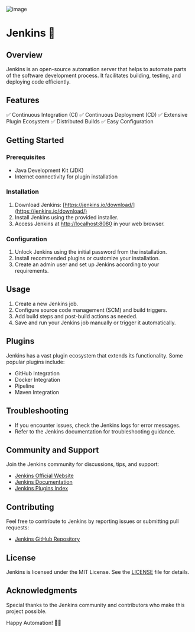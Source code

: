 ![image](https://github.com/SushantOps/AWS_Devops_Questions_and_Answers/assets/109059766/66b73184-aa2e-42cc-8d23-2f316e0cfbc7)

# Jenkins 🚀

## Overview
Jenkins is an open-source automation server that helps to automate parts of the software development process. It facilitates building, testing, and deploying code efficiently.

## Features
✅ Continuous Integration (CI)
✅ Continuous Deployment (CD)
✅ Extensive Plugin Ecosystem
✅ Distributed Builds
✅ Easy Configuration

## Getting Started
### Prerequisites
- Java Development Kit (JDK)
- Internet connectivity for plugin installation

### Installation
1. Download Jenkins: [https://jenkins.io/download/](https://jenkins.io/download/)
2. Install Jenkins using the provided installer.
3. Access Jenkins at [http://localhost:8080](http://localhost:8080) in your web browser.

### Configuration
1. Unlock Jenkins using the initial password from the installation.
2. Install recommended plugins or customize your installation.
3. Create an admin user and set up Jenkins according to your requirements.

## Usage
1. Create a new Jenkins job.
2. Configure source code management (SCM) and build triggers.
3. Add build steps and post-build actions as needed.
4. Save and run your Jenkins job manually or trigger it automatically.

## Plugins
Jenkins has a vast plugin ecosystem that extends its functionality. Some popular plugins include:
- GitHub Integration
- Docker Integration
- Pipeline
- Maven Integration

## Troubleshooting
- If you encounter issues, check the Jenkins logs for error messages.
- Refer to the Jenkins documentation for troubleshooting guidance.

## Community and Support
Join the Jenkins community for discussions, tips, and support:
- [Jenkins Official Website](https://jenkins.io/)
- [Jenkins Documentation](https://www.jenkins.io/doc/)
- [Jenkins Plugins Index](https://plugins.jenkins.io/)

## Contributing
Feel free to contribute to Jenkins by reporting issues or submitting pull requests:
- [Jenkins GitHub Repository](https://github.com/jenkinsci/jenkins)

## License
Jenkins is licensed under the MIT License. See the [LICENSE](LICENSE) file for details.

## Acknowledgments
Special thanks to the Jenkins community and contributors who make this project possible.

Happy Automation! 🤖✨


